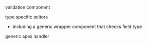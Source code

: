 validation component

type specific editors
- including a generic wrapper component that checks field type

generic apex handler
